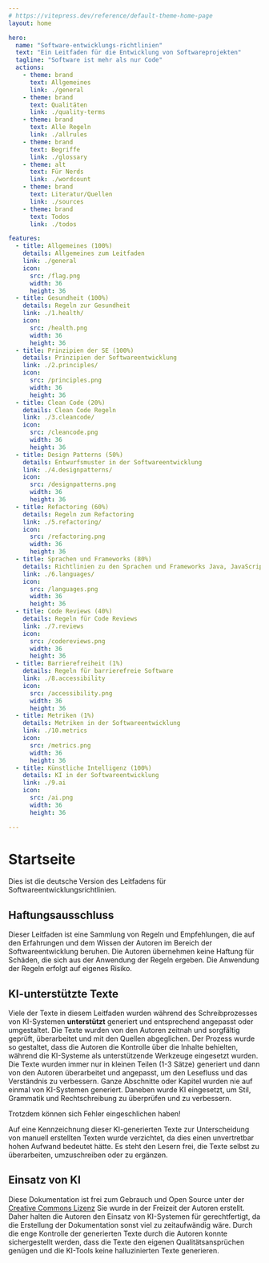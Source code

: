 ```yaml
---
# https://vitepress.dev/reference/default-theme-home-page
layout: home

hero:
  name: "Software-entwicklungs-richtlinien"
  text: "Ein Leitfaden für die Entwicklung von Softwareprojekten"
  tagline: "Software ist mehr als nur Code"
  actions:
    - theme: brand
      text: Allgemeines
      link: ./general
    - theme: brand
      text: Qualitäten
      link: ./quality-terms
    - theme: brand
      text: Alle Regeln
      link: ./allrules
    - theme: brand
      text: Begriffe
      link: ./glossary
    - theme: alt
      text: Für Nerds
      link: ./wordcount
    - theme: brand
      text: Literatur/Quellen
      link: ./sources
    - theme: brand
      text: Todos
      link: ./todos

features:
  - title: Allgemeines (100%)
    details: Allgemeines zum Leitfaden
    link: ./general
    icon:
      src: /flag.png
      width: 36
      height: 36
  - title: Gesundheit (100%)
    details: Regeln zur Gesundheit
    link: ./1.health/
    icon:
      src: /health.png
      width: 36
      height: 36
  - title: Prinzipien der SE (100%)
    details: Prinzipien der Softwareentwicklung
    link: ./2.principles/
    icon:
      src: /principles.png
      width: 36
      height: 36
  - title: Clean Code (20%)
    details: Clean Code Regeln
    link: ./3.cleancode/
    icon:
      src: /cleancode.png
      width: 36
      height: 36
  - title: Design Patterns (50%)
    details: Entwurfsmuster in der Softwareentwicklung
    link: ./4.designpatterns/
    icon:
      src: /designpatterns.png
      width: 36
      height: 36
  - title: Refactoring (60%)
    details: Regeln zum Refactoring
    link: ./5.refactoring/
    icon:
      src: /refactoring.png
      width: 36
      height: 36
  - title: Sprachen und Frameworks (80%)
    details: Richtlinien zu den Sprachen und Frameworks Java, JavaScript, Vue
    link: ./6.languages/
    icon:
      src: /languages.png
      width: 36
      height: 36
  - title: Code Reviews (40%)
    details: Regeln für Code Reviews
    link: ./7.reviews
    icon:
      src: /codereviews.png
      width: 36
      height: 36
  - title: Barrierefreiheit (1%)
    details: Regeln für barrierefreie Software
    link: ./8.accessibility
    icon:
      src: /accessibility.png
      width: 36
      height: 36
  - title: Metriken (1%)
    details: Metriken in der Softwareentwicklung
    link: ./10.metrics
    icon:
      src: /metrics.png
      width: 36
      height: 36
  - title: Künstliche Intelligenz (100%)
    details: KI in der Softwareentwicklung
    link: ./9.ai
    icon:
      src: /ai.png
      width: 36
      height: 36

---
```



# Startseite

Dies ist die deutsche Version des Leitfadens für Softwareentwicklungsrichtlinien.

## Haftungsausschluss

Dieser Leitfaden ist eine Sammlung von Regeln und Empfehlungen, die auf den Erfahrungen und dem Wissen der Autoren im Bereich der Softwareentwicklung beruhen.
Die Autoren übernehmen keine Haftung für Schäden, die sich aus der Anwendung der Regeln ergeben.
Die Anwendung der Regeln erfolgt auf eigenes Risiko.

## KI-unterstützte Texte

Viele der Texte in diesem Leitfaden wurden während des Schreibprozesses von KI-Systemen **unterstützt** generiert und entsprechend angepasst oder umgestaltet.
Die Texte wurden von den Autoren zeitnah und sorgfältig geprüft, überarbeitet und mit den Quellen abgeglichen.
Der Prozess wurde so gestaltet, dass die Autoren die Kontrolle über die Inhalte behielten, während die KI-Systeme als unterstützende Werkzeuge eingesetzt wurden.
Die Texte wurden immer nur in kleinen Teilen (1-3 Sätze) generiert und dann von den Autoren überarbeitet und angepasst, um den Lesefluss und das Verständnis zu verbessern.
Ganze Abschnitte oder Kapitel wurden nie auf einmal von KI-Systemen generiert.
Daneben wurde KI eingesetzt, um Stil, Grammatik und Rechtschreibung zu überprüfen und zu verbessern.

Trotzdem können sich Fehler eingeschlichen haben!

Auf eine Kennzeichnung dieser KI-generierten Texte zur Unterscheidung von manuell erstellten Texten wurde verzichtet, da dies einen unvertretbar hohen Aufwand bedeutet hätte.
Es steht den Lesern frei, die Texte selbst zu überarbeiten, umzuschreiben oder zu ergänzen.

## Einsatz von KI

Diese Dokumentation ist frei zum Gebrauch und Open Source unter der [Creative Commons Lizenz](../index#lizenz)
Sie wurde in der Freizeit der Autoren erstellt.
Daher halten die Autoren den Einsatz von KI-Systemen für gerechtfertigt, da die Erstellung der Dokumentation sonst viel zu zeitaufwändig wäre.
Durch die enge Kontrolle der generierten Texte durch die Autoren konnte sichergestellt werden, dass die Texte den eigenen Qualitätsansprüchen genügen und die KI-Tools keine halluzinierten Texte generieren.
